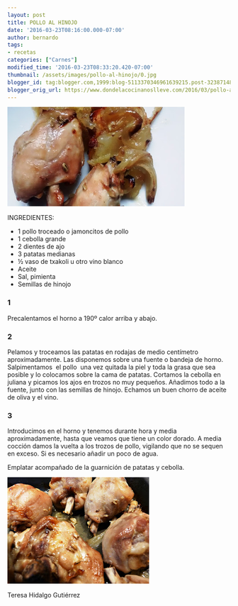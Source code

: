 ```yaml
---
layout: post
title: POLLO AL HINOJO
date: '2016-03-23T08:16:00.000-07:00'
author: bernardo
tags:
- recetas
categories: ["Carnes"]
modified_time: '2016-03-23T08:33:20.420-07:00'
thumbnail: /assets/images/pollo-al-hinojo/0.jpg
blogger_id: tag:blogger.com,1999:blog-5113370346961639215.post-3238714893597453453
blogger_orig_url: https://www.dondelacocinanoslleve.com/2016/03/pollo-al-hinojo.html
---
```


![](/assets/images/pollo-al-hinojo/0.jpg)

  
INGREDIENTES:
* 1 pollo troceado o jamoncitos de pollo
* 1 cebolla grande
* 2 dientes de ajo
* 3 patatas medianas
* ½ vaso de txakoli u otro vino blanco
* Aceite
* Sal, pimienta
* Semillas de hinojo  

### 1

Precalentamos el horno a 190º calor arriba y abajo.  
  

### 2

Pelamos y troceamos las patatas en rodajas de medio centímetro aproximadamente. Las disponemos sobre una fuente o bandeja de horno. Salpimentamos  el pollo  una vez quitada la piel y toda la grasa que sea posible y lo colocamos sobre la cama de patatas. Cortamos la cebolla en juliana y picamos los ajos en trozos no muy pequeños. Añadimos todo a la fuente, junto con las semillas de hinojo. Echamos un buen chorro de aceite de oliva y el vino.  

### 3

Introducimos en el horno y tenemos durante hora y media aproximadamente, hasta que veamos que tiene un color dorado. A media cocción damos la vuelta a los trozos de pollo, vigilando que no se sequen en exceso. Si es necesario añadir un poco de agua.  

Emplatar acompañado de la guarnición de patatas y cebolla.  

![](/assets/images/pollo-al-hinojo/1.jpg)

  
Teresa Hidalgo Gutiérrez
